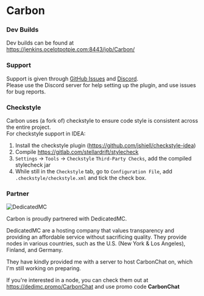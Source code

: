 # Carbon

### Dev Builds

Dev builds can be found at https://jenkins.ocelotpotpie.com:8443/job/Carbon/

### Support

Support is given through [GitHub Issues](https://github.com/Hexaoxide/Carbon/issues)
and [Discord](https://discord.gg/S8s75Yf).  
Please use the Discord server for help setting up the plugin, and use issues for bug reports.

### Checkstyle

Carbon uses (a fork of) checkstyle to ensure code style is consistent across the entire project.  
For checkstyle support in IDEA:

1) Install the checkstyle plugin (https://github.com/jshiell/checkstyle-idea)
2) Compile https://gitlab.com/stellardrift/stylecheck
3) `Settings` -> `Tools` -> `Checkstyle` `Third-Party Checks`, add the compiled stylecheck jar
4) While still in the `Checkstyle` tab, go to `Configuration File`, add `.checkstyle/checkstyle.xml` and tick the check
   box.

### Partner

![DedicatedMC](https://i.imgur.com/cbWjWFx.png)

Carbon is proudly partnered with DedicatedMC.

DedicatedMC are a hosting company that values transparency and providing an affordable service without sacrificing
quality. They provide nodes in various countries, such as the U.S. (New York & Los Angeles), Finland, and Germany.

They have kindly provided me with a server to host CarbonChat on, which I'm still working on preparing.

If you're interested in a node, you can check them out at https://dedimc.promo/CarbonChat and use promo code **CarbonChat**
